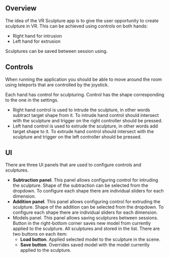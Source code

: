 ## Overview

The idea of the VR Sculpture app is to give the user opportunity to create sculpture in VR. This can be achieved
using controls on both hands:
- Right hand for intrusion
- Left hand for extrusion

Sculptures can be saved between session using.

## Controls

When running the application you should be able to move around the room using teleports that are controlled by the
joystick.

Each hand has control for sculpturing. Control has the shape corresponding to the one in the settings.
- Right hand control is used to intrude the sculpture, in other words subtract target shape from it. To intrude
hand control should intersect with the sculpture and trigger on the right controller should be pressed.
- Left hand control is used to extrude the sculpture, in other words add target shape to it. To extrude
hand control should intersect with the sculpture and trigger on the left controller should be pressed.

## UI

There are three UI panels that are used to configure controls and sculptures.

- **Subtraction panel**. This panel allows configuring control for intruding the sculpture. Shape of the subtraction can
be selected from the dropdown. To configure each shape there are individual sliders for each dimension.
- **Addition panel**. This panel allows configuring control for extruding the sculpture. Shape of the addition can
be selected from the dropdown. To configure each shape there are individual sliders for each dimension.
- Models panel. This panel allows saving sculptures between sessions. Button in the right-bottom corner saves new model
from currently applied to the sculpture. All sculptures and stored in the list. There are two buttons on each item:
    - **Load button**. Applied selected model to the sculpture in the scene.
    - **Save button**. Overrides saved model with the model currently applied to the sculpture.